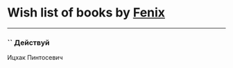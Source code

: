 # Wish list of books by [Fenix](https://plus.google.com/u/0/111367585493471720963/)
---

### `` Действуй
Ицхак Пинтосевич

